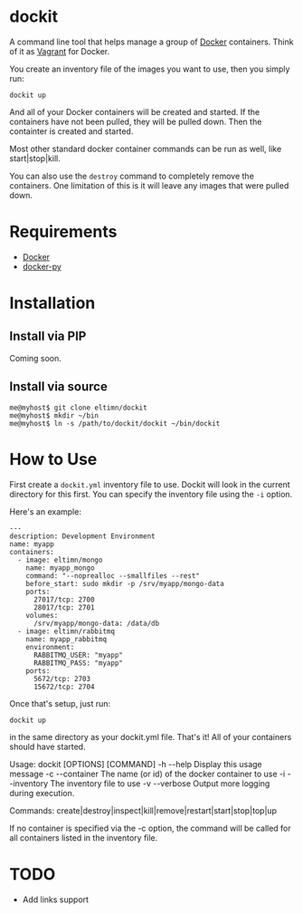 dockit
======

A command line tool that helps manage a group of [Docker](https://www.docker.io/) containers. Think of it as [Vagrant](http://www.vagrantup.com/) for Docker.

You create an inventory file of the images you want to use, then you simply run:

    dockit up

And all of your Docker containers will be created and started. If the containers have not been pulled, they will be pulled down. Then the containter is created and started.

Most other standard docker container commands can be run as well, like start|stop|kill.

You can also use the `destroy` command to completely remove the containers. One limitation of this is it will leave any images that were pulled down.

Requirements
============

* [Docker](https://www.docker.io/)
* [docker-py](https://github.com/dotcloud/docker-py)

Installation
============

Install via PIP
---------------

Coming soon.

Install via source
------------------

    me@myhost$ git clone eltimn/dockit
    me@myhost$ mkdir ~/bin
    me@myhost$ ln -s /path/to/dockit/dockit ~/bin/dockit

How to Use
==========

First create a `dockit.yml` inventory file to use. Dockit will look in the current directory for this first. You can specify the inventory file using the `-i` option.

Here's an example:

    ---
    description: Development Environment
    name: myapp
    containers:
      - image: eltimn/mongo
        name: myapp_mongo
        command: "--noprealloc --smallfiles --rest"
        before_start: sudo mkdir -p /srv/myapp/mongo-data
        ports:
          27017/tcp: 2700
          28017/tcp: 2701
        volumes:
          /srv/myapp/mongo-data: /data/db
      - image: eltimn/rabbitmq
        name: myapp_rabbitmq
        environment:
          RABBITMQ_USER: "myapp"
          RABBITMQ_PASS: "myapp"
        ports:
          5672/tcp: 2703
          15672/tcp: 2704

Once that's setup, just run:

    dockit up

in the same directory as your dockit.yml file. That's it! All of your containers should have started.


Usage: dockit [OPTIONS] [COMMAND]
  -h --help         Display this usage message
  -c --container    The name (or id) of the docker container to use
  -i --inventory    The inventory file to use
  -v --verbose      Output more logging during execution.

Commands: create|destroy|inspect|kill|remove|restart|start|stop|top|up

If no container is specified via the -c option, the command will
be called for all containers listed in the inventory file.

TODO
====

* Add links support
